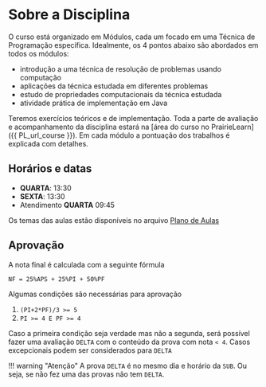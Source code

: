 # Sobre a Disciplina

O curso está organizado em Módulos, cada um focado em uma Técnica de Programação específica. Idealmente, os 4 pontos abaixo são abordados em todos os módulos:

* introdução a uma técnica de resolução de problemas usando computação
* aplicações da técnica estudada em diferentes problemas
* estudo de propriedades computacionais da técnica estudada
* atividade prática de implementação em Java

Teremos exercícios teóricos e de implementação. Toda a parte de avaliação e acompanhamento da disciplina estará na [área do curso no PrairieLearn]({{ PL_url_course }}). Em cada módulo a pontuação dos trabalhos é explicada com detalhes.

## Horários e datas

- **QUARTA**: 13:30
- **SEXTA**: 13:30
- Atendimento **QUARTA** 09:45

Os temas das aulas estão disponíveis no arquivo [Plano de Aulas](plano-de-aulas.xlsx)

## Aprovação

A nota final é calculada com a seguinte fórmula

```
NF = 25%APS + 25%PI + 50%PF
```

Algumas condições são necessárias para aprovação

1. `(PI+2*PF)/3 >= 5` 
2. `PI >= 4 E PF >= 4`

Caso a primeira condição seja verdade mas não a segunda, será possível fazer uma avaliação `DELTA` com o conteúdo da prova com nota `< 4`. Casos excepcionais podem ser considerados para `DELTA`

!!! warning "Atenção"
    A prova `DELTA` é no mesmo dia e horário da `SUB`. Ou seja, se não fez uma das provas não tem `DELTA`.


